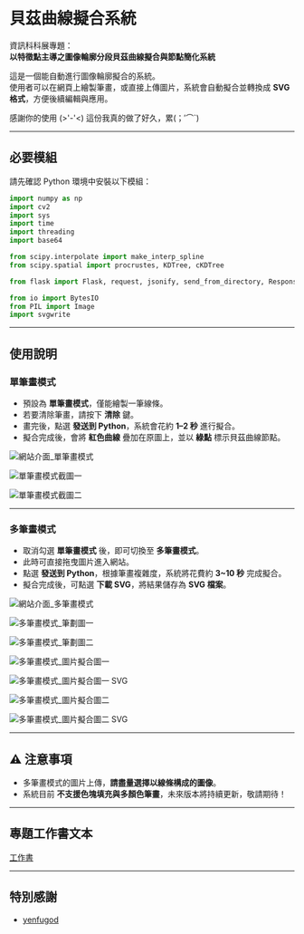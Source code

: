 

# 貝茲曲線擬合系統

資訊科科展專題：  
**以特徵點主導之圖像輪廓分段貝茲曲線擬合與節點簡化系統**

這是一個能自動進行圖像輪廓擬合的系統。  
使用者可以在網頁上繪製筆畫，或直接上傳圖片，系統會自動擬合並轉換成 **SVG 格式**，方便後續編輯與應用。  

感謝你的使用 (>'-'<) 這份我真的做了好久，累(；′⌒`)

---

## 必要模組

請先確認 Python 環境中安裝以下模組：

```python
import numpy as np
import cv2
import sys
import time
import threading
import base64

from scipy.interpolate import make_interp_spline
from scipy.spatial import procrustes, KDTree, cKDTree

from flask import Flask, request, jsonify, send_from_directory, Response

from io import BytesIO
from PIL import Image 
import svgwrite
````

---

## 使用說明

### 單筆畫模式

* 預設為 **單筆畫模式**，僅能繪製一筆線條。
* 若要清除筆畫，請按下 **清除** 鍵。
* 畫完後，點選 **發送到 Python**，系統會花約 **1–2 秒** 進行擬合。
* 擬合完成後，會將 **紅色曲線** 疊加在原圖上，並以 **綠點** 標示貝茲曲線節點。

![網站介面_單筆畫模式](https://github.com/James-JAJ/Bezier_Fitting_Tool/blob/main/img/%E5%96%AE%E7%AD%86%E7%95%AB%E6%A8%A1%E5%BC%8F_%E4%BB%8B%E9%9D%A2%E5%9C%96.png)

![單筆畫模式截圖一](https://github.com/James-JAJ/Bezier_Fitting_Tool/blob/main/img/%E5%96%AE%E7%AD%86%E7%95%AB%E6%A8%A1%E5%BC%8F_%E5%9C%96%E4%B8%80.png)

![單筆畫模式截圖二](https://github.com/James-JAJ/Bezier_Fitting_Tool/blob/main/img/%E5%96%AE%E7%AD%86%E7%95%AB%E6%A8%A1%E5%BC%8F_%E5%9C%96%E4%BA%8C.png)

---

### 多筆畫模式

* 取消勾選 **單筆畫模式** 後，即可切換至 **多筆畫模式**。
* 此時可直接拖曳圖片進入網站。
* 點選 **發送到 Python**，根據筆畫複雜度，系統將花費約 **3~10 秒** 完成擬合。
* 擬合完成後，可點選 **下載 SVG**，將結果儲存為 **SVG 檔案**。

![網站介面\_多筆畫模式](https://github.com/James-JAJ/Bezier_Fitting_Tool/blob/main/img/%E5%A4%9A%E7%AD%86%E7%95%AB%E6%A8%A1%E5%BC%8F_%E4%BB%8B%E9%9D%A2%E5%9C%96.png)

![多筆畫模式_筆劃圖一](https://github.com/James-JAJ/Bezier_Fitting_Tool/blob/main/img/%E5%A4%9A%E7%AD%86%E7%95%AB%E6%A8%A1%E5%BC%8F_%E7%AD%86%E7%95%AB%E5%9C%96%E4%B8%80.png)

![多筆畫模式_筆劃圖二](https://github.com/James-JAJ/Bezier_Fitting_Tool/blob/main/img/%E5%96%AE%E7%AD%86%E7%95%AB%E6%A8%A1%E5%BC%8F_%E5%9C%96%E4%BA%8C.png)

![多筆畫模式_圖片擬合圖一](https://github.com/James-JAJ/Bezier_Fitting_Tool/blob/main/img/%E5%A4%9A%E7%AD%86%E7%95%AB%E6%A8%A1%E5%BC%8F_%E5%9C%96%E5%83%8F%E4%B8%80.png)

![多筆畫模式_圖片擬合圖一 SVG](https://github.com/James-JAJ/Bezier_Fitting_Tool/blob/main/img/%E5%A4%9A%E7%AD%86%E7%95%AB%E6%A8%A1%E5%BC%8F_%E5%9C%96%E5%83%8F%E4%B8%80SVG.png)

![多筆畫模式_圖片擬合圖二](https://github.com/James-JAJ/Bezier_Fitting_Tool/blob/main/img/%E5%A4%9A%E7%AD%86%E7%95%AB%E6%A8%A1%E5%BC%8F_%E5%9C%96%E5%83%8F%E4%BA%8C.png)

![多筆畫模式_圖片擬合圖二 SVG](https://github.com/James-JAJ/Bezier_Fitting_Tool/blob/main/img/%E5%A4%9A%E7%AD%86%E7%95%AB%E6%A8%A1%E5%BC%8F_%E5%9C%96%E5%83%8F%E4%BA%8CSVG.png)

---

## ⚠️ 注意事項

* 多筆畫模式的圖片上傳，**請盡量選擇以線條構成的圖像**。
* 系統目前 **不支援色塊填充與多顏色筆畫**，未來版本將持續更新，敬請期待！

---

##  專題工作書文本

[工作書](https://github.com/James-JAJ/Bezier_Fitting_Tool/blob/main/%E4%BB%A5%E7%89%B9%E5%BE%B5%E9%BB%9E%E4%B8%BB%E5%B0%8E%E4%B9%8B%E5%9C%96%E5%83%8F%E8%BC%AA%E5%BB%93%E5%88%86%E6%AE%B5%E8%B2%9D%E8%8C%B2%E6%9B%B2%E7%B7%9A%E6%93%AC%E5%90%88%E8%88%87%E7%AF%80%E9%BB%9E%E7%B0%A1%E5%8C%96%E7%B3%BB%E7%B5%B1.docx)

---

##  特別感謝

* [yenfugod]()




